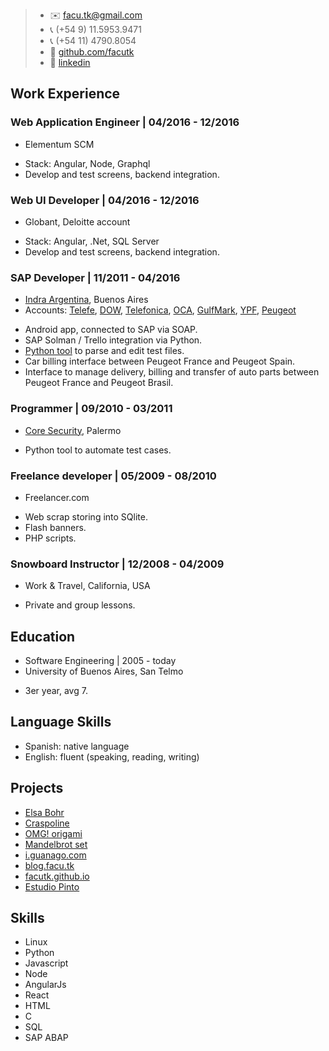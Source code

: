 > - :envelope: facu.tk@gmail.com
> - :telephone_receiver: (+54 9) 11.5953.9471
> - :telephone_receiver: (+54 11) 4790.8054
> - :notebook: [github.com/facutk](https://github.com/facutk)
> - :office: [linkedin](https://www.linkedin.com/in/juan-tkaczyszyn-b2630036)

## Work Experience

### Web Application Engineer | 04/2016 - 12/2016
* Elementum SCM
- Stack: Angular, Node, Graphql
- Develop and test screens, backend integration.

### Web UI Developer | 04/2016 - 12/2016
* Globant, Deloitte account
- Stack: Angular, .Net, SQL Server
- Develop and test screens, backend integration.

### SAP Developer | 11/2011 - 04/2016
* [Indra Argentina](http://www.indracompany.com/en/pais/argentina), Buenos Aires
* Accounts: [Telefe](http://telefe.com/), [DOW](http://www.dow.com/), [Telefonica](http://www.telefonica.com.ar/), [OCA](http://www.oca.com.ar/), [GulfMark](http://www.gulfmark.com/), [YPF](http://www.ypf.com/), [Peugeot](http://www.peugeot.com/)
- Android app, connected to SAP via SOAP.
- SAP Solman / Trello integration via Python.
- [Python tool](http://home.facu.tk/tatou) to parse and edit test files.
- Car billing interface between Peugeot France and Peugeot Spain.
- Interface to manage delivery, billing and transfer of auto parts between Peugeot France and Peugeot Brasil.

### Programmer | 09/2010 - 03/2011
* [Core Security](https://www.coresecurity.com/), Palermo
- Python tool to automate test cases.

### Freelance developer | 05/2009 - 08/2010
* Freelancer.com
- Web scrap storing into SQlite.
- Flash banners.
- PHP scripts.

### Snowboard Instructor | 12/2008 - 04/2009
* Work & Travel, California, USA
- Private and group lessons.

## Education
* Software Engineering | 2005 - today
* University of Buenos Aires, San Telmo
- 3er year, avg 7.

## Language Skills
- Spanish: native language
- English: fluent (speaking, reading, writing)

## Projects
- [Elsa Bohr](http://landing.elsabohr.com/)
- [Craspoline](http://home.facu.tk/crasponline/index.html#/)
- [OMG! origami](http://www.omgorigami.com/)
- [Mandelbrot set](http://home.facu.tk/mandelbrot)
- [i.guanago.com](http://i.guanago.com/)
- [blog.facu.tk](http://blog.facu.tk)
- [facutk.github.io](http://facutk.github.io)
- [Estudio Pinto](http://facu.tk/estudiopinto)

## Skills
- Linux
- Python
- Javascript
- Node
- AngularJs
- React
- HTML
- C
- SQL
- SAP ABAP
